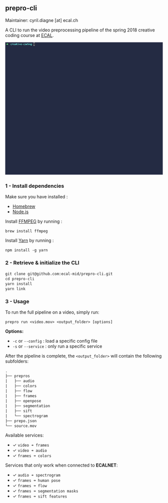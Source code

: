 ## prepro-cli
Maintainer: cyril.diagne [at] ecal.ch

A CLI to run the video preprocessing pipeline of the spring 2018 creative coding course at [ECAL](http://ecal.ch).

![screenshot](https://raw.githubusercontent.com/ecal-mid/prepro-cli/master/medias/prepro-cli.gif)

### 1 - Install dependencies

Make sure you have installed :
- [Homebrew](https://brew.sh)
- [Node.js](https://nodejs.org)

Install [FFMPEG](https://www.ffmpeg.org) by running :
```
brew install ffmpeg
```

Install [Yarn](https://yarnpkg.com/en) by running :
```
npm install -g yarn
```

### 2 - Retrieve & initialize the CLI

```
git clone git@github.com:ecal-mid/prepro-cli.git
cd prepro-cli
yarn install
yarn link
```

### 3 - Usage

To run the full pipeline on a video, simply run:
```
prepro run <video.mov> <output_folder> [options]
```
**Options:**
- `-c` or `--config` : load a specific config file
- `-s` or `--service` : only run a specific service

After the pipeline is complete, the `<output_folder>` will contain the following subfolders:
```
.
├── prepros
|   ├── audio
|   ├── colors
|   ├── flow
|   ├── frames
|   ├── openpose
|   ├── segmentation
|   ├── sift
|   └── spectrogram
├── prepo.json
└── source.mov
```

Available services:
- ✓ `video ➜ frames`
- ✓ `video ➜ audio`
- ✓ `frames ➜ colors`

Services that only work when connected to **ECALNET**:
- ✓ `audio ➜ spectrogram`
- ✓ `frames ➜ human pose`
- ✓ `frames ➜ flow`
- ✓ `frames ➜ segmentation masks`
- ✓ `frames ➜ sift features`
